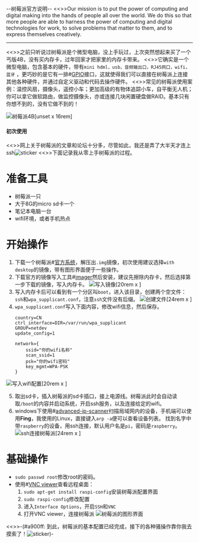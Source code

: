 --树莓派官方说明--
<<>>Our mission is to put the power of computing and digital making into the hands of people all over the world. We do
this so that more people are able to harness the power of computing and digital technologies for work, to solve problems
that matter to them, and to express themselves creatively.
-- --

<<>>之前只听说过树莓派是个微型电脑，没上手玩过，上次突然想起来买了一个丐版4B，没有买内存卡，过年回家才把家里的内存卡带来。
<<>>它确实是一个微型电脑，包含基本的硬件，带有`mini hdml，usb，音频输出口，RJ45网口，wifi，蓝牙`
，更巧妙的是它有一排#[GPIO](https://baike.baidu.com/item/gpio/4723219)接口，这就使得我们可以直接在树莓派上连接其他各种硬件，并通过自定义驱动和代码去操作硬件。
<<>>常见的树莓派使用案例：温控风扇，摄像头，遥控小车；更加高级的有物体追踪小车，自平衡无人机；你可以拿它做软路由，做监控摄像头，亦或连接几块闲置硬盘做RAID。基本只有你想不到的，没有它做不到的！

![树莓派4B[unset x 16rem]](https://s2.loli.net/2022/08/16/69jEVXiJNUnf5va.png)

#### 初次使用

<<>>网上关于树莓派的文章和论坛十分多，尽管如此，我还是弄了大半天才连上ssh![sticker](yellow-face/61)
<<>>下面记录我从零上手树莓派的过程。

# 准备工具

* 树莓派一只
* 大于8G的micro sd卡一个
* 笔记本电脑一台
* wifi环境，或者手机热点

# 开始操作

1. 下载一个树莓派#[官方系统](https://www.raspberrypi.org/software/operating-systems#raspberry-pi-os-32-bit)，解压出`.img`镜像，初次使用建议选择`with desktop`的镜像，带有图形界面便于一些操作。
2. 下载官方的镜像写入工具#[imager](https://www.raspberrypi.org/software/)然后安装，建议先擦除内存卡，然后选择第一步下载的镜像，写入内存卡。
   ![写入镜像[20rem x ]](https://s2.loli.net/2022/08/16/21UNikAOtazSZfm.png)
3. 写入内存卡后可以看到有一个分区叫`boot`，进入该目录，创建两个空文件：`ssh`和`wpa_supplicant.conf`，注意`ssh`文件没有后缀。
   ![创建文件[24rem x ]](https://s2.loli.net/2022/08/16/dyl2tBX8vkTG9LW.png)
4. `wpa_supplicant.conf`写入下面内容，修改wifi信息，然后保存。
    ```properties
    country=CN 
    ctrl_interface=DIR=/var/run/wpa_supplicant 
    GROUP=netdev 
    update_config=1

    network={ 
        ssid="你的wifi名称"
        scan_ssid=1
        psk="你的wifi密码"
        key_mgmt=WPA-PSK
    }
    ```
![写入wifi配置[20rem x ]](https://s2.loli.net/2022/08/16/jpWMqYOUa816xr2.png)

5. 取出sd卡，插入树莓派的sd卡插口，接上电源线。树莓派此时会自动读取`/boot`的内容并启动系统，开启ssh服务，以及连接给定的wifi。
6. windows下使用#[advanced-ip-scanner](https://www.advanced-ip-scanner.com/)扫描局域网内的设备，手机端可以使用**Fing**，我使用的Linux，直接键入`arp -a`便可以查看设备列表。 找到名字中带`raspberry`的设备，用ssh连接，默认用户名是`pi`，密码是`raspberry`。
   ![ssh连接树莓派[24rem x ]](https://s2.loli.net/2022/08/16/Tp1OXacgKEfzWNI.png)

# 基础操作

* `sudo passwd root`修改root的密码。
* 使用#[VNC viewer](https://www.realvnc.com/en/connect/download/viewer/)查看远程桌面：
    1. `sudo apt-get install raspi-config`安装树莓派配置界面
    2. `sudo raspi-config`修改配置
    3. 进入`Interface Options`，开启`SSH`和`VNC`
    4. 打开VNC viewer，连接树莓派
        ![树莓派的图形界面](https://s2.loli.net/2022/08/16/IYbN4jdrywScvOL.png)

<<>>-(#a900ff: 到此，树莓派的基本配置已经完成，接下的各种骚操作靠你我去摸索了！![sticker](aru/55))-